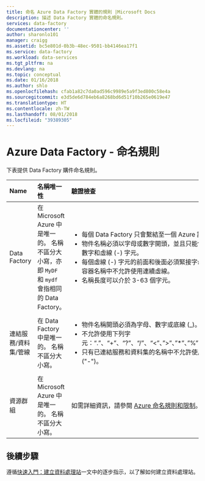 ```yaml
---
title: 命名 Azure Data Factory 實體的規則 |Microsoft Docs
description: 描述 Data Factory 實體的命名規則。
services: data-factory
documentationcenter: ''
author: sharonlo101
manager: craigg
ms.assetid: bc5e801d-0b3b-48ec-9501-bb4146ea17f1
ms.service: data-factory
ms.workload: data-services
ms.tgt_pltfrm: na
ms.devlang: na
ms.topic: conceptual
ms.date: 01/16/2018
ms.author: shlo
ms.openlocfilehash: cfab1a82c7da0ad596c9989e5a9f3ed800c58e4a
ms.sourcegitcommit: e3d5de6d784eb6a8268bd6d51f10b265e0619e47
ms.translationtype: HT
ms.contentlocale: zh-TW
ms.lasthandoff: 08/01/2018
ms.locfileid: "39389305"
---
```

# <a name="azure-data-factory---naming-rules"></a>Azure Data Factory - 命名規則
下表提供 Data Factory 購件命名規則。

| Name | 名稱唯一性 | 驗證檢查 |
|:--- |:--- |:--- |
| Data Factory |在 Microsoft Azure 中是唯一的。 名稱不區分大小寫，亦即 `MyDF` 和 `mydf` 會指相同的 Data Factory。 |<ul><li>每個 Data Factory 只會繫結至一個 Azure 訂用帳戶。</li><li>物件名稱必須以字母或數字開頭，並且只能包含字母、數字和虛線 (-) 字元。</li><li>每個虛線 (-) 字元的前面和後面必須緊接字母或數字。 容器名稱中不允許使用連續虛線。</li><li>名稱長度可以介於 3-63 個字元。</li></ul> |
| 連結服務/資料集/管線 |在 Data Factory 中是唯一的。 名稱不區分大小寫。 |<ul><li>物件名稱開頭必須為字母、數字或底線 (_)。</li><li>不允許使用下列字元：“.”、“+”、“?”、“/”、“<”、”>”、”*”、”%”、”&”、”:”、”\\”</li><li>只有已連結服務和資料集的名稱中不允許使用連字號 ("-")。</li></ul>  |
| 資源群組 |在 Microsoft Azure 中是唯一的。 名稱不區分大小寫。 | 如需詳細資訊，請參閱 [Azure 命名規則和限制](https://docs.microsoft.com/azure/architecture/best-practices/naming-conventions#naming-rules-and-restrictions)。 |

## <a name="next-steps"></a>後續步驟
遵循[快速入門：建立資料處理站](quickstart-create-data-factory-powershell.md)一文中的逐步指示，以了解如何建立資料處理站。 
